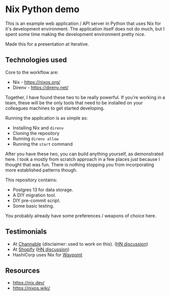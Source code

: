 # Nix Python demo

This is an example web application / API server in Python that uses Nix for
it's development environment. The application itself does not do much, but I
spent some time making the development environment pretty nice.

Made this for a presentation at Iterative.

## Technologies used

Core to the workflow are:

 - Nix - https://nixos.org/
 - Direnv - https://direnv.net/

Together, I have found these two to be really powerful. If you're working in
a team, these will be the only tools that need to be installed on your colleagues
machines to get started developing.

Running the application is as simple as:

 - Installing Nix and `direnv`
 - Cloning the repository
 - Running `direnv allow`
 - Running the `start` command

After you have these two, you can build anything yourself, as demonstrated
here. I took a mostly from scratch approach in a few places just because I
thought that was fun. There is nothing stopping you from incorporating more
established patterns though.

This repository contains:

 - Postgres 13 for data storage.
 - A DIY migration tool.
 - DIY pre-commit script.
 - Some basic testing.

You probably already have some preferences / weapons of choice here.

## Testimonials

 - At [Channable][channable-nix] (disclaimer: used to work on this). ([HN
   discussion][channable-nix-hn])
 - At [Shopify][shopify-nix] ([HN discussion][shopify-nix-hn])
 - HashiCorp uses Nix for [Waypoint][hashicorp-waypoint]

[channable-nix]:https://www.channable.com/tech/nix-is-the-ultimate-devops-toolkit
[channable-nix-hn]:https://news.ycombinator.com/item?id=26748696
[shopify-nix]:https://shopify.engineering/what-is-nix
[shopify-nix-hn]:https://news.ycombinator.com/item?id=23251754
[hashicorp-waypoint]:https://github.com/hashicorp/waypoint

## Resources

 - https://nix.dev/
 - https://nixos.wiki/

